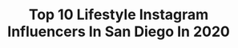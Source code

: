 ---
title: Top 10 Lifestyle Instagram Influencers In San Diego In 2020
description: >-
  Find top lifestyle Instagram influencers in San Diego in 2020. Most popular hashtags: #sandiego #lifestyle #jewelry #lajollacove.
platform: Instagram
profiles:
  - username: "jasmin_soroush"
    fullname: >-
      Jasmin Soroush
    location: "United States"
    followers: 22003
    engagement: 176
    commentsToLikes: 0.079108
    id: ck0w0n60kf1wk0i198t4hkf2h
    verified: false
    hashtags: "#meandotherstories, #revolveme, #liketkit, #vicidolls"
  - username: "tiffanyy_le_"
    fullname: >-
      San Diego Photographer
    location: "United States"
    followers: 3074
    engagement: 1135
    commentsToLikes: 0.051906
    id: ck5cdkrfqjbyz0i11z6662ndt
    verified: false
    hashtags: "#sandiegophotographer, #windandsea, #blogger, #lowlightphoto"
  - username: "paulizakmusic"
    fullname: >-
      𝑷𝒂𝒖𝒍 𝑰𝒛𝒂𝒌
    location: "United States"
    followers: 22604
    engagement: 261
    commentsToLikes: 0.058007
    id: ck13cuhdw28130i19zb2wb2fo
    verified: false
    hashtags: "#namaste, #plantingprayers, #protection, #protectionprayers"
  - username: "emilymyint"
    fullname: >-
      emily myint ☁️
    location: "United States"
    followers: 6416
    engagement: 780
    commentsToLikes: 0.087622
    id: ck6u9tp35zlj00j71cdxx097n
    verified: false
    hashtags: "#ctheglow, #volitionambassador, #splendies, #ad"
  - username: "coffeewithjohanna"
    fullname: >-
      Johanna Hamilton ✨
    location: "United States"
    followers: 160964
    engagement: 107
    commentsToLikes: 0.040517
    id: ck0ttz5zs4ygl0i19hhap81f8
    verified: false
    hashtags: "#28, #galentinesday, #superdown, #yomequedoencasa"
  - username: "selenaenriquez_"
    fullname: >-
      Selena
    location: "United States"
    followers: 5759
    engagement: 799
    commentsToLikes: 0.055354
    id: ck0uchvvwgvuj0i1915shpyo1
    verified: false
    hashtags: "#travel, #fibo, #selflove, #bestinthegame"
  - username: "hmillerfit"
    fullname: >-
      Hannah Miller Gonzalez
    location: "United States"
    followers: 42667
    engagement: 333
    commentsToLikes: 0.044312
    id: ck15u8gjhlxlg0i19p4laa1j3
    verified: false
    hashtags: "#hipabduction, #womenthatlift, #gymideas, #fitnesstips"
  - username: "flickman"
    fullname: >-
      M A T T  H I C K M A N
    location: "United States"
    followers: 3939
    engagement: 981
    commentsToLikes: 0.081354
    id: ck5hhvb87a9bo0i11l805iuun
    verified: false
    hashtags: "#litbylume, #redbullcanyoumakeit, #turtleneckguys, #lumecube"
  - username: "pascal_mouawad"
    fullname: >-
      Pascal Mouawad
    location: "United States"
    followers: 631384
    engagement: 34
    commentsToLikes: 0.023745
    id: ck0ubx1lcffxz0i19f5qp3hrb
    verified: true
    hashtags: "#inspirational, #emerald, #anastasiamouawad, #style"
  - username: "chefwilliambradley"
    fullname: >-
      William Bradley
    location: "United States"
    followers: 6161
    engagement: 500
    commentsToLikes: 0.042757
    id: ck0ttsekh44in0i19kmkcilf5
    verified: false
    hashtags: "#craftmenship, #fridaynight, #relaischateaux60, #eatlocal"
---